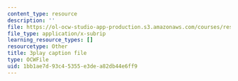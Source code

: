 ```yaml
---
content_type: resource
description: ''
file: https://ol-ocw-studio-app-production.s3.amazonaws.com/courses/res-ll-005-mathematics-of-big-data-and-machine-learning-january-iap-2020/1bb1ae7d93c45355e3dea82db44e6ff9_MTakzGAhYvo.srt
file_type: application/x-subrip
learning_resource_types: []
resourcetype: Other
title: 3play caption file
type: OCWFile
uid: 1bb1ae7d-93c4-5355-e3de-a82db44e6ff9
---
```

